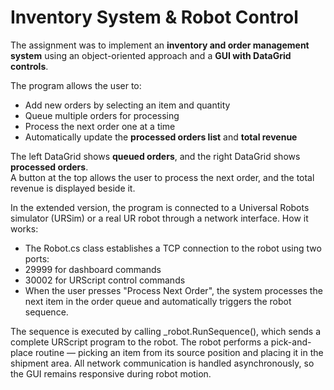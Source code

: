 # Inventory System & Robot Control
  
The assignment was to implement an **inventory and order management system** using an object-oriented approach and a **GUI with DataGrid controls**.

The program allows the user to:
- Add new orders by selecting an item and quantity  
- Queue multiple orders for processing  
- Process the next order one at a time  
- Automatically update the **processed orders list** and **total revenue**  

The left DataGrid shows **queued orders**, and the right DataGrid shows **processed orders**.  
A button at the top allows the user to process the next order, and the total revenue is displayed beside it.

In the extended version, the program is connected to a Universal Robots simulator (URSim) or a real UR robot through a network interface. How it works:
- The Robot.cs class establishes a TCP connection to the robot using two ports:
- 29999 for dashboard commands
- 30002 for URScript control commands
- When the user presses "Process Next Order", the system processes the next item in the order queue and automatically triggers the robot sequence.

The sequence is executed by calling _robot.RunSequence(), which sends a complete URScript program to the robot.
The robot performs a pick-and-place routine — picking an item from its source position and placing it in the shipment area.
All network communication is handled asynchronously, so the GUI remains responsive during robot motion.
